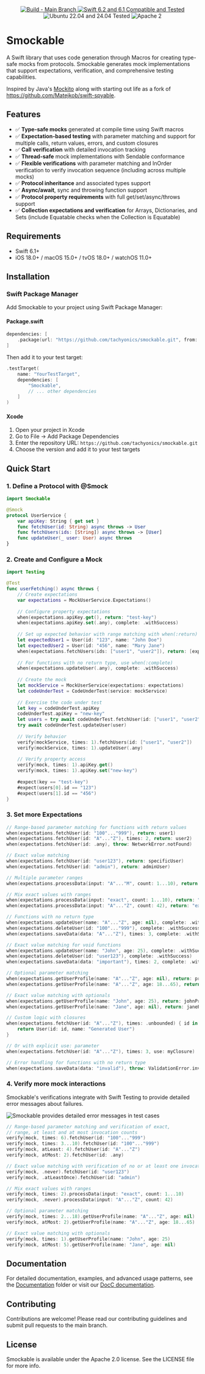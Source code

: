 <p align="center">
<a href="https://github.com/tachyonics/smockable/actions">
<img src="https://github.com/tachyonics/smockable/actions/workflows/swift.yml/badge.svg?branch=main" alt="Build - Main Branch">
</a>
<a href="http://swift.org">
<img src="https://img.shields.io/badge/swift-6.2|6.1-orange.svg?style=flat" alt="Swift 6.2 and 6.1 Compatible and Tested">
</a>
<img src="https://img.shields.io/badge/ubuntu-22.04|24.04-yellow.svg?style=flat" alt="Ubuntu 22.04 and 24.04 Tested">
<img src="https://img.shields.io/badge/license-Apache2-blue.svg?style=flat" alt="Apache 2">
</p>


# Smockable

A Swift library that uses code generation through Macros for creating type-safe mocks from protocols. Smockable generates mock implementations that support expectations, verification, and comprehensive testing capabilities.

Inspired by Java's [Mockito](https://site.mockito.org) along with starting out life as a fork of https://github.com/Matejkob/swift-spyable.

## Features

- ✅ **Type-safe mocks** generated at compile time using Swift macros
- ✅ **Expectation-based testing** with parameter matching and support for multiple calls, return values, errors, and custom closures
- ✅ **Call verification** with detailed invocation tracking
- ✅ **Thread-safe** mock implementations with Sendable conformance
- ✅ **Flexible verifications** with parameter matching and InOrder verification to verify invocation sequence (including across multiple mocks)
- ✅ **Protocol inheritance** and associated types support
- ✅ **Async/await**, sync and throwing function support
- ✅ **Protocol property requirements** with full get/set/async/throws support
- ✅ **Collection expectations and verification** for Arrays, Dictionaries, and Sets (include Equatable checks when the Collection is Equatable)

## Requirements

- Swift 6.1+
- iOS 18.0+ / macOS 15.0+ / tvOS 18.0+ / watchOS 11.0+

## Installation

### Swift Package Manager

Add Smockable to your project using Swift Package Manager:

#### Package.swift

```swift
dependencies: [
    .package(url: "https://github.com/tachyonics/smockable.git", from: "1.0.0")
]
```

Then add it to your test target:

```swift
.testTarget(
    name: "YourTestTarget",
    dependencies: [
        "Smockable",
        // ... other dependencies
    ]
)
```

#### Xcode

1. Open your project in Xcode
2. Go to File → Add Package Dependencies
3. Enter the repository URL: `https://github.com/tachyonics/smockable.git`
4. Choose the version and add it to your test targets

## Quick Start

### 1. Define a Protocol with @Smock

```swift
import Smockable

@Smock
protocol UserService {
    var apiKey: String { get set }
    func fetchUser(id: String) async throws -> User
    func fetchUsers(ids: [String]) async throws -> [User]
    func updateUser(_ user: User) async throws
}
```

### 2. Create and Configure a Mock

```swift
import Testing

@Test
func userFetching() async throws {
    // Create expectations
    var expectations = MockUserService.Expectations()
    
    // Configure property expectations
    when(expectations.apiKey.get(), return: "test-key")
    when(expectations.apiKey.set(.any), complete: .withSuccess)
    
    // Set up expected behavior with range matching with when(:return)
    let expectedUser1 = User(id: "123", name: "John Doe")
    let expectedUser2 = User(id: "456", name: "Mary Jane")
    when(expectations.fetchUsers(ids: ["user1", "user2"]), return: [expectedUser1, expectedUser2])
    
    // For functions with no return type, use when(:complete)
    when(expectations.updateUser(.any), complete: .withSuccess)
    
    // Create the mock
    let mockService = MockUserService(expectations: expectations)
    let codeUnderTest = CodeUnderTest(service: mockService)
    
    // Exercise the code under test
    let key = codeUnderTest.apiKey
    codeUnderTest.apiKey = "new-key"
    let users = try await codeUnderTest.fetchUser(id: ["user1", "user2"])
    try await codeUnderTest.updateUser(user)
    
    // Verify behavior
    verify(mockService, times: 1).fetchUsers(id: ["user1", "user2"])
    verify(mockService, times: 1).updateUser(.any)
    
    // Verify property access
    verify(mock, times: 1).apiKey.get()
    verify(mock, times: 1).apiKey.set("new-key")
    
    #expect(key == "test-key")
    #expect(users[0].id == "123")
    #expect(users[1].id == "456")
}
```

### 3. Set more Expectations

```swift
// Range-based parameter matching for functions with return values
when(expectations.fetchUser(id: "100"..."999"), return: user1)
when(expectations.fetchUser(id: "A"..."Z"), times: 2, return: user2)
when(expectations.fetchUser(id: .any), throw: NetworkError.notFound)

// Exact value matching
when(expectations.fetchUser(id: "user123"), return: specificUser)
when(expectations.fetchUser(id: "admin"), return: adminUser)

// Multiple parameter ranges
when(expectations.processData(input: "A"..."M", count: 1...10), return: "processed")

// Mix exact values with ranges
when(expectations.processData(input: "exact", count: 1...10), return: "exact input")
when(expectations.processData(input: "A"..."Z", count: 42), return: "exact count")

// Functions with no return type
when(expectations.updateUser(name: "A"..."Z", age: nil), complete: .withSuccess)
when(expectations.deleteUser(id: "100"..."999"), complete: .withSuccess)
when(expectations.saveData(data: "A"..."Z"), times: 3, complete: .withSuccess)

// Exact value matching for void functions
when(expectations.updateUser(name: "John", age: 25), complete: .withSuccess)
when(expectations.deleteUser(id: "user123"), complete: .withSuccess)
when(expectations.saveData(data: "important"), times: 2, complete: .withSuccess)

// Optional parameter matching
when(expectations.getUserProfile(name: "A"..."Z", age: nil), return: profile1)
when(expectations.getUserProfile(name: "A"..."Z", age: 18...65), return: profile2)

// Exact value matching with optionals
when(expectations.getUserProfile(name: "John", age: 25), return: johnProfile)
when(expectations.getUserProfile(name: "Jane", age: nil), return: janeProfile)

// Custom logic with closures
when(expectations.fetchUser(id: "A"..."Z"), times: .unbounded) { id in
    return User(id: id, name: "Generated User")
}

// Or with explicit use: parameter
when(expectations.fetchUser(id: "A"..."Z"), times: 3, use: myClosure)

// Error handling for functions with no return type
when(expectations.saveData(data: "invalid"), throw: ValidationError.invalidData)
```

### 4. Verify more mock interactions

Smockable's verifications integrate with Swift Testing to provide detailed error messages about failures. 

![Smockable provides detailed error messages in test cases](https://github.com/tachyonics/smockable/blob/main/expectation_example.png?raw=true)

```swift
// Range-based parameter matching and verification of exact, 
// range, at least and at most invocation counts
verify(mock, times: 6).fetchUser(id: "100"..."999")
verify(mock, times: 3...10).fetchUser(id: "100"..."999")
verify(mock, atLeast: 4).fetchUser(id: "A"..."Z")
verify(mock, atMost: 2).fetchUser(id: .any)

// Exact value matching with verification of no or at least one invocation
verify(mock, .never).fetchUser(id: "user123")
verify(mock, .atLeastOnce).fetchUser(id: "admin")

// Mix exact values with ranges
verify(mock, times: 2).processData(input: "exact", count: 1...10)
verify(mock, .never).processData(input: "A"..."Z", count: 42)

// Optional parameter matching
verify(mock, times: 2...18).getUserProfile(name: "A"..."Z", age: nil)
verify(mock, atMost: 2).getUserProfile(name: "A"..."Z", age: 18...65)

// Exact value matching with optionals
verify(mock, times: 1).getUserProfile(name: "John", age: 25)
verify(mock, atMost: 5).getUserProfile(name: "Jane", age: nil)
```

## Documentation

For detailed documentation, examples, and advanced usage patterns, see the [Documentation](Documentation/) folder or visit our [DocC documentation](link-to-docc-when-available).

## Contributing

Contributions are welcome! Please read our contributing guidelines and submit pull requests to the main branch.

## License

Smockable is available under the Apache 2.0 license. See the LICENSE file for more info.
